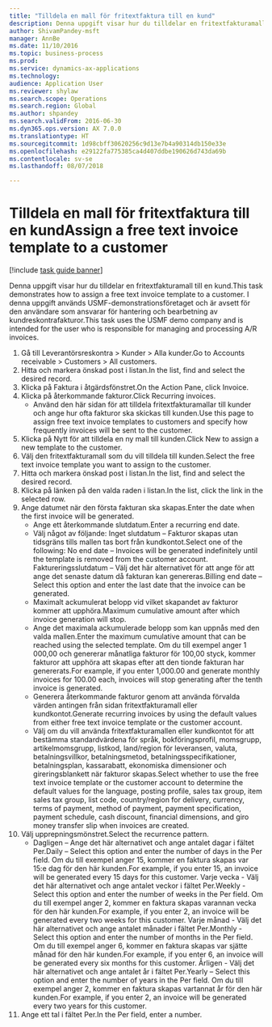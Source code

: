 ```yaml
--- 
title: "Tilldela en mall för fritextfaktura till en kund"
description: Denna uppgift visar hur du tilldelar en fritextfakturamall till en kund.
author: ShivamPandey-msft
manager: AnnBe
ms.date: 11/10/2016
ms.topic: business-process
ms.prod: 
ms.service: dynamics-ax-applications
ms.technology: 
audience: Application User
ms.reviewer: shylaw
ms.search.scope: Operations
ms.search.region: Global
ms.author: shpandey
ms.search.validFrom: 2016-06-30
ms.dyn365.ops.version: AX 7.0.0
ms.translationtype: HT
ms.sourcegitcommit: 1d98cbff30620256c9d13e7b4a90314db150e33e
ms.openlocfilehash: e29122fa775385ca4d407ddbe190626d743da69b
ms.contentlocale: sv-se
ms.lasthandoff: 08/07/2018

---
```

# <a name="assign-a-free-text-invoice-template-to-a-customer"></a><span data-ttu-id="fbc98-103">Tilldela en mall för fritextfaktura till en kund</span><span class="sxs-lookup"><span data-stu-id="fbc98-103">Assign a free text invoice template to a customer</span></span>

[!include [task guide banner](../../includes/task-guide-banner.md)]

<span data-ttu-id="fbc98-104">Denna uppgift visar hur du tilldelar en fritextfakturamall till en kund.</span><span class="sxs-lookup"><span data-stu-id="fbc98-104">This task demonstrates how to assign a free text invoice template to a customer.</span></span> <span data-ttu-id="fbc98-105">I denna uppgift används USMF-demonstrationsföretaget och är avsett för den användare som ansvarar för hantering och bearbetning av kundreskontrafakturor.</span><span class="sxs-lookup"><span data-stu-id="fbc98-105">This task uses the USMF demo company and is intended for the user who is responsible for managing and processing A/R invoices.</span></span>

1. <span data-ttu-id="fbc98-106">Gå till Leverantörsreskontra > Kunder > Alla kunder.</span><span class="sxs-lookup"><span data-stu-id="fbc98-106">Go to Accounts receivable > Customers > All customers.</span></span>
2. <span data-ttu-id="fbc98-107">Hitta och markera önskad post i listan.</span><span class="sxs-lookup"><span data-stu-id="fbc98-107">In the list, find and select the desired record.</span></span>
3. <span data-ttu-id="fbc98-108">Klicka på Faktura i åtgärdsfönstret.</span><span class="sxs-lookup"><span data-stu-id="fbc98-108">On the Action Pane, click Invoice.</span></span>
4. <span data-ttu-id="fbc98-109">Klicka på återkommande fakturor.</span><span class="sxs-lookup"><span data-stu-id="fbc98-109">Click Recurring invoices.</span></span>
    * <span data-ttu-id="fbc98-110">Använd den här sidan för att tilldela fritextfakturamallar till kunder och ange hur ofta fakturor ska skickas till kunden.</span><span class="sxs-lookup"><span data-stu-id="fbc98-110">Use this page to assign free text invoice templates to customers and specify how frequently invoices will be sent to the customer.</span></span>  
5. <span data-ttu-id="fbc98-111">Klicka på Nytt för att tilldela en ny mall till kunden.</span><span class="sxs-lookup"><span data-stu-id="fbc98-111">Click New to assign a new template to the customer.</span></span>
6. <span data-ttu-id="fbc98-112">Välj den fritextfakturamall som du vill tilldela till kunden.</span><span class="sxs-lookup"><span data-stu-id="fbc98-112">Select the free text invoice template you want to assign to the customer.</span></span>
7. <span data-ttu-id="fbc98-113">Hitta och markera önskad post i listan.</span><span class="sxs-lookup"><span data-stu-id="fbc98-113">In the list, find and select the desired record.</span></span>
8. <span data-ttu-id="fbc98-114">Klicka på länken på den valda raden i listan.</span><span class="sxs-lookup"><span data-stu-id="fbc98-114">In the list, click the link in the selected row.</span></span>
9. <span data-ttu-id="fbc98-115">Ange datumet när den första fakturan ska skapas.</span><span class="sxs-lookup"><span data-stu-id="fbc98-115">Enter the date when the first invoice will be generated.</span></span>
    * <span data-ttu-id="fbc98-116">Ange ett återkommande slutdatum.</span><span class="sxs-lookup"><span data-stu-id="fbc98-116">Enter a recurring end date.</span></span>  
    * <span data-ttu-id="fbc98-117">Välj något av följande: Inget slutdatum – Fakturor skapas utan tidsgräns tills mallen tas bort från kundkontot.</span><span class="sxs-lookup"><span data-stu-id="fbc98-117">Select one of the following: No end date – Invoices will be generated indefinitely until the template is removed from the customer account.</span></span>  <span data-ttu-id="fbc98-118">Faktureringsslutdatum – Välj det här alternativet för att ange för att ange det senaste datum då fakturan kan genereras.</span><span class="sxs-lookup"><span data-stu-id="fbc98-118">Billing end date – Select this option and enter the last date that the invoice can be generated.</span></span>  
    * <span data-ttu-id="fbc98-119">Maximalt ackumulerat belopp vid vilket skapandet av fakturor kommer att upphöra.</span><span class="sxs-lookup"><span data-stu-id="fbc98-119">Maximum cumulative amount after which invoice generation will stop.</span></span>  
    * <span data-ttu-id="fbc98-120">Ange det maximala ackumulerade belopp som kan uppnås med den valda mallen.</span><span class="sxs-lookup"><span data-stu-id="fbc98-120">Enter the maximum cumulative amount that can be reached using the selected template.</span></span> <span data-ttu-id="fbc98-121">Om du till exempel anger 1 000,00 och genererar månatliga fakturor för 100,00 styck, kommer fakturor att upphöra att skapas efter att den tionde fakturan har genererats.</span><span class="sxs-lookup"><span data-stu-id="fbc98-121">For example, if you enter 1,000.00 and generate monthly invoices for 100.00 each, invoices will stop generating after the tenth invoice is generated.</span></span>  
    * <span data-ttu-id="fbc98-122">Generera återkommande fakturor genom att använda förvalda värden antingen från sidan fritextfakturamall eller kundkontot.</span><span class="sxs-lookup"><span data-stu-id="fbc98-122">Generate recurring invoices by using the default values from either free text invoice template or the customer account.</span></span>  
    * <span data-ttu-id="fbc98-123">Välj om du vill använda fritextfakturamallen eller kundkontot för att bestämma standardvärdena för språk, bokföringsprofil, momsgrupp, artikelmomsgrupp, listkod, land/region för leveransen, valuta, betalningsvillkor, betalningsmetod, betalningsspecifikationer, betalningsplan, kassarabatt, ekonomiska dimensioner och gireringsblankett när fakturor skapas.</span><span class="sxs-lookup"><span data-stu-id="fbc98-123">Select whether to use the free text invoice template or the customer account to determine the default values for the language, posting profile, sales tax group, item sales tax group, list code, country/region for delivery, currency, terms of payment, method of payment, payment specification, payment schedule, cash discount, financial dimensions, and giro money transfer slip when invoices are created.</span></span>  
10. <span data-ttu-id="fbc98-124">Välj upprepningsmönstret.</span><span class="sxs-lookup"><span data-stu-id="fbc98-124">Select the recurrence pattern.</span></span>
    * <span data-ttu-id="fbc98-125">Dagligen – Ange det här alternativet och ange antalet dagar i fältet Per.</span><span class="sxs-lookup"><span data-stu-id="fbc98-125">Daily – Select this option and enter the number of days in the Per field.</span></span> <span data-ttu-id="fbc98-126">Om du till exempel anger 15, kommer en faktura skapas var 15:e dag för den här kunden.</span><span class="sxs-lookup"><span data-stu-id="fbc98-126">For example, if you enter 15, an invoice will be generated every 15 days for this customer.</span></span>  <span data-ttu-id="fbc98-127">Varje vecka - Välj det här alternativet och ange antalet veckor i fältet Per.</span><span class="sxs-lookup"><span data-stu-id="fbc98-127">Weekly - Select this option and enter the number of weeks in the Per field.</span></span> <span data-ttu-id="fbc98-128">Om du till exempel anger 2, kommer en faktura skapas varannan vecka för den här kunden.</span><span class="sxs-lookup"><span data-stu-id="fbc98-128">For example, if you enter 2, an invoice will be generated every two weeks for this customer.</span></span>  <span data-ttu-id="fbc98-129">Varje månad - Välj det här alternativet och ange antalet månader i fältet Per.</span><span class="sxs-lookup"><span data-stu-id="fbc98-129">Monthly - Select this option and enter the number of months in the Per field.</span></span> <span data-ttu-id="fbc98-130">Om du till exempel anger 6, kommer en faktura skapas var sjätte månad för den här kunden.</span><span class="sxs-lookup"><span data-stu-id="fbc98-130">For example, if you enter 6, an invoice will be generated every six months for this customer.</span></span>  <span data-ttu-id="fbc98-131">Årligen - Välj det här alternativet och ange antalet år i fältet Per.</span><span class="sxs-lookup"><span data-stu-id="fbc98-131">Yearly – Select this option and enter the number of years in the Per field.</span></span> <span data-ttu-id="fbc98-132">Om du till exempel anger 2, kommer en faktura skapas vartannat år för den här kunden.</span><span class="sxs-lookup"><span data-stu-id="fbc98-132">For example, if you enter 2, an invoice will be generated every two years for this customer.</span></span>  
11. <span data-ttu-id="fbc98-133">Ange ett tal i fältet Per.</span><span class="sxs-lookup"><span data-stu-id="fbc98-133">In the Per field, enter a number.</span></span>


